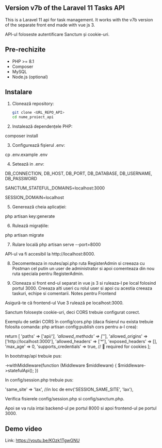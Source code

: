 ## Version v7b of the Laravel 11 Tasks API
This is a Laravel 11 api for task management. It works with the v7b version of the separate front end made with vue js 3. 

API-ul foloseste autentificare Sanctum și cookie-uri.

## Pre-rechizite

- PHP >= 8.1
- Composer
- MySQL 
- Node.js (optional)

## Instalare

1. Clonează repository:
   ```bash
   git clone <URL_REPO_API>
   cd nume_proiect_api

2. Instalează dependențele PHP:

composer install

3. Configurează fișierul .env:

cp .env.example .env


4. Setează in .env:

DB_CONNECTION, DB_HOST, DB_PORT, DB_DATABASE, DB_USERNAME, DB_PASSWORD

SANCTUM_STATEFUL_DOMAINS=localhost:3000

SESSION_DOMAIN=localhost

5. Generează cheia aplicației:

php artisan key:generate


6. Rulează migrațiile:

php artisan migrate

7. Rulare locală
php artisan serve --port=8000

API-ul va fi accesibil la http://localhost:8000.

8. Decomenteaza in routes/api.php ruta RegisterAdmin si creeaza cu Postman cel putin un user de administrator si apoi comenteaza din nou ruta speciala pentru RegisterAdmin. 

9. Cloneaza si front end-ul separat in vue js 3 si ruleaza-l pe local 
folosind portul 3000. Creeaza alti useri cu rolul user si apoi cu acestia creeaza taskuri, echipe si comentarii. 
Notes pentru Frontend

Asigură-te că frontend-ul Vue 3 rulează pe localhost:3000.

Sanctum folosește cookie-uri, deci CORS trebuie configurat corect.

Exemplu de setări CORS în config/cors.php (daca fisierul nu exista trebuie folosita comanda:
 php artisan config:publish cors
pentru a-l crea):

return [
    'paths' => ['api/*'],
    'allowed_methods' => ['*'],
    'allowed_origins' => ['http://localhost:3000'],
    'allowed_headers' => ['*'],
    'exposed_headers' => [],
    'max_age' => 0,
    'supports_credentials' => true, // 🔑 required for cookies
];

In bootstrap/api trebuie pus:

->withMiddleware(function (Middleware $middleware) {
    $middleware->statefulApi();
    })

In config/session.php trebuie pus:

'same_site' => 'lax', //in loc de env('SESSION_SAME_SITE', 'lax'),

Verifica fisierele config/session.php si config/sanctum.php.

Apoi se va rula intai backend-ul pe portul 8000 si apoi frontend-ul pe portul 3000. 

## Demo video 

Link: https://youtu.be/KOzk1TgwGNU